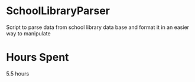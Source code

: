 # SchoolLibraryParser
Script to parse data from school library data base and format it in an easier way to manipulate

# Hours Spent
5.5 hours
